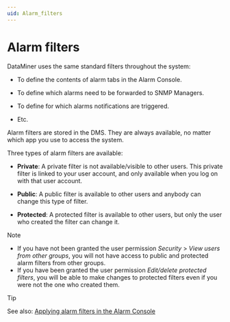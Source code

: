 ```yaml
---
uid: Alarm_filters
---
```


# Alarm filters

DataMiner uses the same standard filters throughout the system:

- To define the contents of alarm tabs in the Alarm Console.

- To define which alarms need to be forwarded to SNMP Managers.

- To define for which alarms notifications are triggered.

- Etc.

Alarm filters are stored in the DMS. They are always available, no matter which app you use to access the system.

Three types of alarm filters are available:

- **Private**: A private filter is not available/visible to other users. This private filter is linked to your user account, and only available when you log on with that user account.

- **Public**: A public filter is available to other users and anybody can change this type of filter.

- **Protected**: A protected filter is available to other users, but only the user who created the filter can change it.

> [!NOTE]
> - If you have not been granted the user permission *Security* > *View users from other groups*, you will not have access to public and protected alarm filters from other groups.
> - If you have been granted the user permission *Edit/delete protected filters*, you will be able to make changes to protected filters even if you were not the one who created them.

> [!TIP]
> See also: [Applying alarm filters in the Alarm Console](xref:ApplyingAlarmFiltersInTheAlarmConsole#applying-alarm-filters-in-the-alarm-console)
